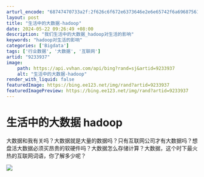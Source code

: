 ```yaml
---
arturl_encode: "68747470733a2f:2f626c6f672e6373646e2e6e65742f6a696875616e6c69616e:672f61727469636c652f64657461696c732f39323333393337"
layout: post
title: "生活中的大数据-hadoop"
date: 2024-05-22 09:26:49 +08:00
description: "我们生活中的大数据_hadoop对生活的影响"
keywords: "hadoop对生活的影响"
categories: ['Bigdata']
tags: ['行业数据', '大数据', '互联网']
artid: "9233937"
image:
    path: https://api.vvhan.com/api/bing?rand=sj&artid=9233937
    alt: "生活中的大数据-hadoop"
render_with_liquid: false
featuredImage: https://bing.ee123.net/img/rand?artid=9233937
featuredImagePreview: https://bing.ee123.net/img/rand?artid=9233937
---
```


# 生活中的大数据 hadoop

大数据和我有关吗？大数据就是大量的数据吗？只有互联网公司才有大数据吗？想盘活大数据必须买昂贵的软硬件吗？大数据怎么存储计算？大数据，这个时下最火热的互联网词语，你了解多少呢？

![](https://img-blog.csdn.net/20130703150302328?watermark/2/text/aHR0cDovL2Jsb2cuY3Nkbi5uZXQvamlodWFubGlhbmc=/font/5a6L5L2T/fontsize/400/fill/I0JBQkFCMA==/dissolve/70/gravity/SouthEast)